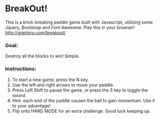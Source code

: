 # BreakOut!
This is a brick-breaking paddle game built with Javascript, utilizing some Jquery, Bootstrap and Font Awesome.
Play this in your browser! http://grantsru.com/breakout/

### Goal:
Destroy all the blocks to win! Simple.

### Instructions:
1. To start a new game, press the N key.
2. Use the left and right arrows to move your paddle.
3. Press Left Shift to pause the game, or press the S key to toggle the sound.
4. Hint: each end of the paddle causes the ball to gain momentum. Use it to your advantage!
5. Flip onto HARD MODE for an extra challenge. Good luck keeping up.
